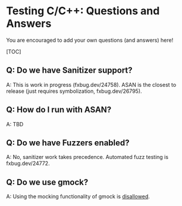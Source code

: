 # Testing C/C++: Questions and Answers

You are encouraged to add your own questions (and answers) here!

[TOC]

## Q: Do we have Sanitizer support?

A: This is work in progress (fxbug.dev/24758). ASAN is the closest to release (just
requires symbolization, fxbug.dev/26795).

## Q: How do I run with ASAN?

A: TBD

## Q: Do we have Fuzzers enabled?

A: No, sanitizer work takes precedence. Automated fuzz testing is fxbug.dev/24772.

## Q: Do we use gmock?

A: Using the mocking functionality of gmock is
[disallowed](library_restrictions.md).
